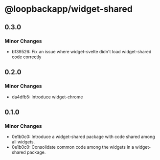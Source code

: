 # @loopbackapp/widget-shared

## 0.3.0

### Minor Changes

- b139526: Fix an issue where widget-svelte didn't load widget-shared code correctly

## 0.2.0

### Minor Changes

- da4dfb5: Introduce widget-chrome

## 0.1.0

### Minor Changes

- 0e1b0c0: Introduce a widget-shared package with code shared among all widgets.
- 0e1b0c0: Consolidate common code among the widgets in a widget-shared package.
